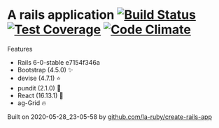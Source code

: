 
# A rails application [![Build Status](https://secure.travis-ci.org/la-ruby/web-common-core.svg?branch=master)](http://travis-ci.org/la-ruby/web-common-core) [![Test Coverage](https://api.codeclimate.com/v1/badges/c5661c43709a8e98aac6/test_coverage)](https://codeclimate.com/github/la-ruby/web-common-core/test_coverage) [![Code Climate](https://codeclimate.com/github/la-ruby/web-common-core/badges/gpa.svg)](https://codeclimate.com/github/la-ruby/web-common-core)




Features

+ Rails 6-0-stable e7154f346a
+ Bootstrap (4.5.0) :sparkles:
+ devise (4.7.1) :star:
+ pundit (2.1.0) :muscle:
+ React (16.13.1) :purple_heart:
+ ag-Grid :fire:

Built on 2020-05-28_23-05-58 by [github.com/la-ruby/create-rails-app](https://github.com/la-ruby/create-rails-app/blob/e4b2ff3/create-rails-app)
